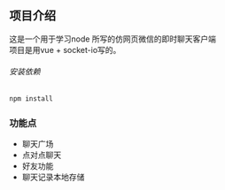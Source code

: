 ## 项目介绍

这是一个用于学习node 所写的仿网页微信的即时聊天客户端<br>
项目是用vue + socket-io写的。

###### 安装依赖

```bash
npm install
```

### 功能点

* 聊天广场 
* 点对点聊天 
* 好友功能
* 聊天记录本地存储
 